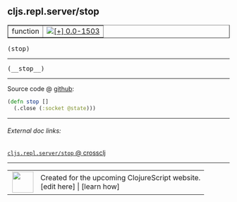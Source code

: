 ## cljs.repl.server/stop



 <table border="1">
<tr>
<td>function</td>
<td><a href="https://github.com/cljsinfo/cljs-api-docs/tree/0.0-1503"><img valign="middle" alt="[+] 0.0-1503" title="Added in 0.0-1503" src="https://img.shields.io/badge/+-0.0--1503-lightgrey.svg"></a> </td>
</tr>
</table>

<samp>(stop)</samp><br>

---

 <samp>
(__stop__)<br>
</samp>

---







Source code @ [github]():

```clj
(defn stop []
  (.close (:socket @state)))
```

<!--
Repo - tag - source tree - lines:

 <pre>

</pre>

-->

---



###### External doc links:

[`cljs.repl.server/stop` @ crossclj](http://crossclj.info/fun/cljs.repl.server/stop.html)<br>

---

 <table>
<tr><td>
<img valign="middle" align="right" width="48px" src="http://i.imgur.com/Hi20huC.png">
</td><td>
Created for the upcoming ClojureScript website.<br>
[edit here] | [learn how]
</td></tr></table>

[edit here]:https://github.com/cljsinfo/cljs-api-docs/blob/master/cljsdoc/cljs.repl.server/stop.cljsdoc
[learn how]:https://github.com/cljsinfo/cljs-api-docs/wiki/cljsdoc-files

<!--

This information was too distracting to show to readers, but I'll leave it
commented here since it is helpful to:

- pretty-print the data used to generate this document
- and show how to retrieve that data



The API data for this symbol:

```clj
{:ns "cljs.repl.server",
 :name "stop",
 :signature ["[]"],
 :name-encode "stop",
 :history [["+" "0.0-1503"]],
 :type "function",
 :full-name-encode "cljs.repl.server/stop",
 :source {:code "(defn stop []\n  (.close (:socket @state)))",
          :title "Source code",
          :repo "clojurescript",
          :tag "r1.8.40",
          :filename "src/main/clojure/cljs/repl/server.clj",
          :lines [180 181],
          :url "https://github.com/clojure/clojurescript/blob/r1.8.40/src/main/clojure/cljs/repl/server.clj#L180-L181"},
 :usage ["(stop)"],
 :full-name "cljs.repl.server/stop",
 :cljsdoc-url "https://github.com/cljsinfo/cljs-api-docs/blob/master/cljsdoc/cljs.repl.server/stop.cljsdoc"}

```

Retrieve the API data for this symbol:

```clj
;; from Clojure REPL
(require '[clojure.edn :as edn])
(-> (slurp "https://raw.githubusercontent.com/cljsinfo/cljs-api-docs/catalog/cljs-api.edn")
    (edn/read-string)
    (get-in [:symbols "cljs.repl.server/stop"]))
```

-->
